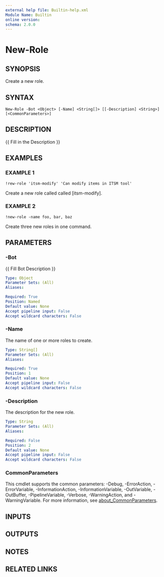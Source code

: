 ```yaml
---
external help file: Builtin-help.xml
Module Name: Builtin
online version:
schema: 2.0.0
---
```


# New-Role

## SYNOPSIS
Create a new role.

## SYNTAX

```
New-Role -Bot <Object> [-Name] <String[]> [[-Description] <String>] [<CommonParameters>]
```

## DESCRIPTION
{{ Fill in the Description }}

## EXAMPLES

### EXAMPLE 1
```
!rew-role 'itsm-modify' 'Can modify items in ITSM tool'
```

Create a new role called called \[itsm-modify\].

### EXAMPLE 2
```
!new-role -name foo, bar, baz
```

Create three new roles in one command.

## PARAMETERS

### -Bot
{{ Fill Bot Description }}

```yaml
Type: Object
Parameter Sets: (All)
Aliases:

Required: True
Position: Named
Default value: None
Accept pipeline input: False
Accept wildcard characters: False
```

### -Name
The name of one or more roles to create.

```yaml
Type: String[]
Parameter Sets: (All)
Aliases:

Required: True
Position: 1
Default value: None
Accept pipeline input: False
Accept wildcard characters: False
```

### -Description
The description for the new role.

```yaml
Type: String
Parameter Sets: (All)
Aliases:

Required: False
Position: 2
Default value: None
Accept pipeline input: False
Accept wildcard characters: False
```

### CommonParameters
This cmdlet supports the common parameters: -Debug, -ErrorAction, -ErrorVariable, -InformationAction, -InformationVariable, -OutVariable, -OutBuffer, -PipelineVariable, -Verbose, -WarningAction, and -WarningVariable. For more information, see [about_CommonParameters](http://go.microsoft.com/fwlink/?LinkID=113216).

## INPUTS

## OUTPUTS

## NOTES

## RELATED LINKS
